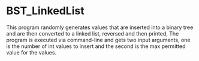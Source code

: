 # BST_LinkedList
This program randomly generates values that are inserted into a binary tree and are then converted to a linked list, reversed and then printed, The program is executed via command-line and gets two input arguments, one is the number of int values to insert and the second is the max permitted value for the values. 
